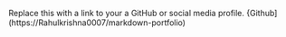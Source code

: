 Replace this with a link to your a GitHub or social media profile.
{Github](https://Rahulkrishna0007/markdown-portfolio)
